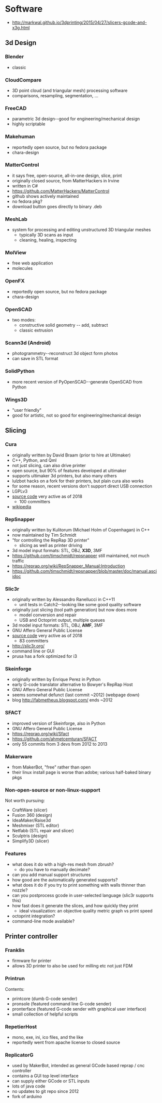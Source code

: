# Software

* http://markwal.github.io/3dprinting/2015/04/27/slicers-gcode-and-x3g.html

## 3d Design

### Blender

* classic

### CloudCompare

* 3D point cloud (and triangular mesh) processing software
* comparisons, resampling, segmentation, ...

### FreeCAD

* parametric 3d design--good for engineering/mechanical design
* highly scriptable

### Makehuman

* reportedly open source, but no fedora package
* chara-design

### MatterControl

* it says free, open-source, all-in-one design, slice, print
* originally closed source, from MatterHackers in Irvine
* written in C#
* https://github.com/MatterHackers/MatterControl
* github shows actively maintained
* no fedora pkg?
* download button goes directly to binary .deb

### MeshLab

* system for processing and editing unstructured 3D triangular meshes
  * typically 3D scans as input
  * cleaning, healing, inspecting

### MolView

* free web application
* molecules

### OpenFX

* reportedly open source, but no fedora package
* chara-design

### OpenSCAD

* two modes:
  * constructive solid geometry -- add, subtract
  * classic extrusion

### Scann3d (Android)

* photogrammetry--reconstruct 3d object form photos
* can save in STL format

### SolidPython

* more recent version of PyOpenSCAD--generate OpenSCAD from Python

### Wings3D

* "user friendly"
* good for artistic, not so good for engineering/mechanical design


## Slicing

### Cura

* originally written by David Braam (prior to hire at Ultimaker)
* C++, Python, and Qml
* not just slicing, can also drive printer
* open source, but 90% of features developed at ultimaker
* supports ultimaker 3d printers, but also many others
* lulzbot hacks on a fork for their printers, but plain cura also works
* for some reason, recent versions don't support direct USB connection
* LGPLv3
* [source code](https://github.com/Ultimaker/Cura)   very active as of 2018
  * 100 committers
* [wikipedia](https://en.wikipedia.org/wiki/Cura_(software))

### RepSnapper

* originally written by Kulitorum (Michael Holm of Copenhagan) in C++
* now maintained by Tim Schmidt
* "for controlling the RepRap 3D printer"
  * slicing as well as printer driving
* 3d model input formats: STL, OBJ, **X3D**, 3MF
* https://github.com/timschmidt/repsnapper  still maintained, not much traffic
* https://reprap.org/wiki/RepSnapper_Manual:Introduction
* https://github.com/timschmidt/repsnapper/blob/master/doc/manual.asciidoc

### Slic3r

* originally written by Alessandro Ranellucci in C++11
  * unit tests in Catch2--looking like some good quality software
* originally just slicing (tool path generation) but now does more
  * model conversion and repair
  * USB and Octoprint output, multiple queues
* 3d model input formats: STL, OBJ, **AMF**, 3MF
* GNU Affero General Public License
* [source code](https://github.com/slic3r/Slic3r)  very active as of 2018
  * 83 committers
* http://slic3r.org/
* command line or GUI
* prusa has a fork optimized for i3

### Skeinforge

* originally written by Enrique Perez in Python
* early G-code translator alternative to Bowyer's RepRap Host
* GNU Affero General Public License
* seems somewhat defunct (last commit ~2012) (webpage down)
* blog http://fabmetheus.blogspot.com/ ends ~2012

### SFACT

* improved version of Skeinforge, also in Python
* GNU Affero General Public License
* https://reprap.org/wiki/Sfact
* https://github.com/ahmetcemturan/SFACT
* only 55 commits from 3 devs from 2012 to 2013

### Makerware

* from MakerBot, "free" rather than open
* their linux install page is worse than adobe; various half-baked binary pkgs

### Non-open-source or non-linux-support

Not worth pursuing:

* CraftWare (slicer)
* Fusion 360 (design)
* IdeaMaker/Raise3d
* Meshmixer (STL editor)
* Netfabb (STL repair and slicer)
* Sculptris (design)
* Simplify3D (slicer)

### Features

* what does it do with a high-res mesh from zbrush?
  * do you have to manually decimate?
* can you add manual support structures
* how good are the automatically generated supports?
* what does it do if you try to print something with walls thinner than nozzle?
* can you postprocess gcode in user-selected language (slic3r supports this)
* how fast does it generate the slices, and how quickly they print
  * ideal visualization: an objective quality metric graph vs print speed
* octoprint integration?
* command-line mode available?

## Printer controller

### Franklin

* firmware for printer
* allows 3D printer to also be used for milling etc not just FDM

### Printrun

Contents:
* printcore (dumb G-code sender)
* pronsole (featured command line G-code sender)
* pronterface (featured G-code sender with graphical user interface)
* small collection of helpful scripts

### RepetierHost

* mono, exe, ini, ico files, and the like
* reportedly went from apache license to closed source

### ReplicatorG

* used by MakerBot, intended as general GCode based reprap / cnc controller
* contains a GUI top level interface
* can supply either GCode or STL inputs
* lots of java code
* no updates to git repo since 2012
* fork of arduino
